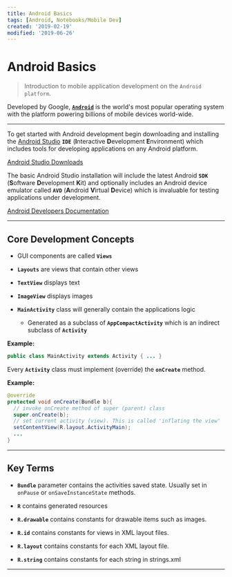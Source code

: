 ```yaml
---
title: Android Basics
tags: [Android, Notebooks/Mobile Dev]
created: '2019-02-19'
modified: '2019-06-26'
---
```


# Android Basics

> Introduction to mobile application development on the `Android platform`.

Developed by Google, [**`Android`**](https://en.wikipedia.org/wiki/Android_(operating_system)) is the world's most popular operating system with the platform powering billions of mobile devices world-wide.

----

To get started with Android development begin downloading and installing the [Android Studio](https://developer.android.com/studio/) **`IDE`** (**I**nteractive **D**evelopment **E**nvironment) which includes tools for developing applications on any Android platform.

[Android Studio Downloads](https://developer.android.com/studio/#downloads)

The basic Android Studio installation will include the latest Android **`SDK`** (**S**oftware **D**evelopment **K**it) and optionally includes an Android device emulator called **`AVD`** (**A**ndroid **V**irtual **D**evice) which is invaluable for testing applications under development.

[Android Developers Documentation](https://developer.android.com/guide/)

----

## Core Development Concepts

* GUI components are called **`Views`**

* **`Layouts`** are views that contain other views

* **`TextView`** displays text

* **`ImageView`** displays images

* **`MainActivity`** class will generally contain the applications logic
  * Generated as a subclass of **`AppCompactActivity`** which is an indirect subclass of **`Activity`**
  
**Example:**
  
```java
public class MainActivity extends Activity { ... }
```

Every **`Activity`** class must implement (override) the **`onCreate`** method.

**Example:**

```java
@override
protected void onCreate(Bundle b){
  // invoke onCreate method of super (parent) class
  super.onCreate(b);
  // set current activity (view). This is called 'inflating the view'
  setContentView(R.layout.ActivityMain);
  ...
}
```

----

## Key Terms

* **`Bundle`** parameter contains the activities saved state. Usually set in `onPause` or `onSaveInstanceState` methods.

* **`R`** contains generated resources

* **`R.drawable`** contains constants for drawable items such as images.

* **`R.id`** contains constants for views in XML layout files.

* **`R.layout`** contains constants for each XML layout file.

* **`R.string`** contains constants for each string in strings.xml

----

<br />
<br />
